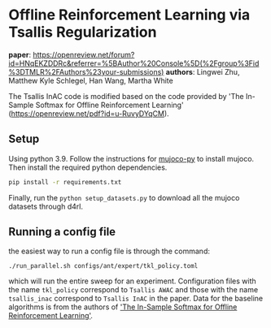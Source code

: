 
# Offline Reinforcement Learning via Tsallis Regularization

**paper**: https://openreview.net/forum?id=HNqEKZDDRc&referrer=%5BAuthor%20Console%5D(%2Fgroup%3Fid%3DTMLR%2FAuthors%23your-submissions)
**authors**: Lingwei Zhu, Matthew Kyle Schlegel, Han Wang, Martha White

The Tsallis InAC code is modified based on the code provided by 'The In-Sample Softmax for Offline Reinforcement Learning' (https://openreview.net/pdf?id=u-RuvyDYqCM).


## Setup

Using python 3.9. Follow the instructions for [mujoco-py](https://github.com/openai/mujoco-py) to install mujoco. Then install
the required python dependencies.

```sh
pip install -r requirements.txt
```

Finally, run the `python setup_datasets.py` to download all the mujoco datasets through d4rl.



## Running a config file

the easiest way to run a config file is through the command:

```
./run_parallel.sh configs/ant/expert/tkl_policy.toml
```

which will run the entire sweep for an experiment. Configuration files with the name `tkl_policy` correspond to `Tsallis AWAC` and those with the name `tsallis_inac` correspond to `Tsallis InAC` in the paper. Data for the baseline algorithms is from the authors of ['The In-Sample Softmax for Offline Reinforcement Learning'](https://openreview.net/pdf?id=u-RuvyDYqCM).



